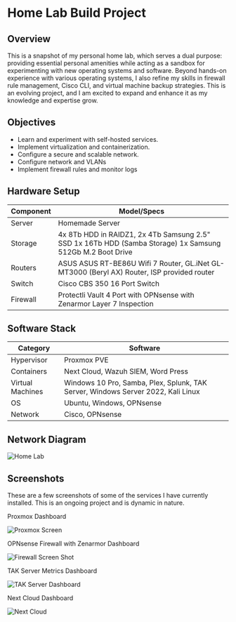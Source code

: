 # Home Lab Build Project

## Overview
This is a snapshot of my personal home lab, which serves a dual purpose: providing essential personal amenities while acting as a sandbox for experimenting with new operating systems and software. Beyond hands-on experience with various operating systems, I also refine my skills in firewall rule management, Cisco CLI, and virtual machine backup strategies. This is an evolving project, and I am excited to expand and enhance it as my knowledge and expertise grow.

## Objectives
- Learn and experiment with self-hosted services.
- Implement virtualization and containerization.
- Configure a secure and scalable network.
- Configure network and VLANs
- Implement firewall rules and monitor logs

## Hardware Setup
| Component   | Model/Specs  |
|------------|-------------|
| Server     | Homemade Server |
| Storage    | 4x 8Tb HDD in RAIDZ1, 2x 4Tb Samsung 2.5" SSD 1x 16Tb HDD (Samba Storage) 1x Samsung 512Gb M.2 Boot Drive |
|Routers     | ASUS ASUS RT-BE86U Wifi 7 Router, GL.iNet GL-MT3000 (Beryl AX) Router, ISP provided router |
| Switch     | Cisco CBS 350 16 Port Switch|
| Firewall   | Protectli Vault 4 Port with OPNsense with Zenarmor Layer 7 Inspection |

## Software Stack
| Category       | Software |
|---------------|----------|
| Hypervisor    | Proxmox PVE|
| Containers    | Next Cloud, Wazuh SIEM, Word Press |
| Virtual Machines | Windows 10 Pro, Samba, Plex, Splunk, TAK Server, Windows Server 2022, Kali Linux |
| OS           | Ubuntu, Windows, OPNsense|
| Network      | Cisco, OPNsense |

## Network Diagram

![Home Lab](https://github.com/user-attachments/assets/187eb1d2-44f2-4950-99ed-2d7ee63c990e)

## Screenshots

These are a few screenshots of some of the services I have currently installed. This is an ongoing project and is dynamic in nature. 

Proxmox Dashboard

![Proxmox Screen](https://github.com/user-attachments/assets/ee2cdc43-4b39-4241-83b8-7c2ebff5c9da)

OPNsense Firewall with Zenarmor Dashboard

![Firewall Screen Shot](https://github.com/user-attachments/assets/b780116f-d0a4-40c0-b19e-1951b9839d61)

TAK Server Metrics Dashboard

![TAK Server Dashboard](https://github.com/user-attachments/assets/ba553cd3-dc80-4867-9cf2-a0e77f4617b3)

Next Cloud Dashboard

![Next Cloud](https://github.com/user-attachments/assets/313088ec-5f36-4be0-a474-e4596925c123)
